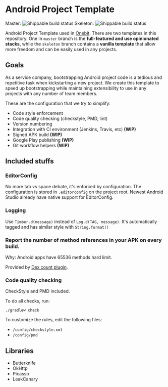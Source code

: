 # Android Project Template

Master: ![Shippable build status](https://img.shields.io/shippable/5590ad61edd7f2c05243c73e/master.svg)
Skeleton: ![Shippable build status](https://img.shields.io/shippable/5590ad61edd7f2c05243c73e/skeleton.svg)

Android Project Template used in [Onebit](http://onebitmedia.com). There are two templates in this repository. One in `master` branch is the **full-featured and use opinionated stacks**, while the `skeleton` branch contains a **vanilla template** that allow more freedom and can be easily used in any projects.

## Goals

As a service company, bootstrapping Android project code is a tedious and repetitive task when kickstarting a new project. We create this template to speed up bootstrapping while maintaining extensibility to use in any projects with any number of team members. 

These are the configuration that we try to simplify:

* Code style enforcement
* Code quality checking (checkstyle, PMD, lint)
* Version numbering
* Integration with CI environment (Jenkins, Travis, etc) **(WIP)**
* Signed APK build **(WIP)**
* Google Play publishing **(WIP)** 
* Git workflow helpers **(WIP)**

## Included stuffs

### EditorConfig

No more tab vs space debate, it's enforced by configuration. The configuration is stored in `.editorconfig` on the project root. Newest Android Studio already have native support for EditorConfig. 

### Logging

Use `Timber.d(message)` instead of `Log.d(TAG, message)`. It's automatically tagged and has similar style with `String.format()`

### Report the number of method references in your APK on every build.

Why: Android apps have 65536 methods hard limit. 

Provided by [Dex count plugin](https://android-arsenal.com/details/1/1940). 

### Code quality checking

CheckStyle and PMD included.

To do all checks, run:

```
./gradlew check
```

To customize the rules, edit the following files:

* `/config/checkstyle.xml`
* `/config/pmd`

## Libraries

* Butterknife
* OkHttp
* Picasso
* LeakCanary
